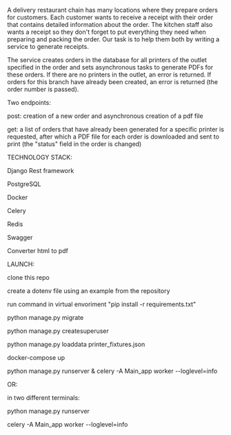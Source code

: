 A delivery restaurant chain has many locations where they prepare 
orders for customers. Each customer wants to receive a receipt with 
their order that contains detailed information about the order. 
The kitchen staff also wants a receipt so they don't forget to put 
everything they need when preparing and packing the order. 
Our task is to help them both by writing a service to generate receipts.

The service creates orders in the database for all printers of the outlet 
specified in the order and sets asynchronous tasks to generate PDFs 
for these orders. If there are no printers in the outlet, an error is returned. 
If orders for this branch have already been created, an error 
is returned (the order number is passed).

Two endpoints:

post: creation of a new order and asynchronous creation of a pdf file

get: a list of orders that have already been generated for a specific 
printer is requested, after which a PDF file for each order is downloaded 
and sent to print (the "status" field in the order is changed)

TECHNOLOGY STACK:

Django Rest framework

PostgreSQL

Docker

Celery

Redis

Swagger

Converter html to pdf

LAUNCH:

clone this repo

create a dotenv file using an example from the repository

run command in virtual envoriment "pip install -r requirements.txt"

python manage.py migrate

python manage.py createsuperuser

python manage.py loaddata printer_fixtures.json

docker-compose up

python manage.py runserver & celery -A Main_app worker --loglevel=info

OR:

in two different terminals:

python manage.py runserver

celery -A Main_app worker --loglevel=info
